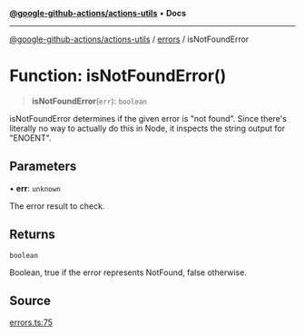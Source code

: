 [**@google-github-actions/actions-utils**](../../README.md) • **Docs**

***

[@google-github-actions/actions-utils](../../modules.md) / [errors](../README.md) / isNotFoundError

# Function: isNotFoundError()

> **isNotFoundError**(`err`): `boolean`

isNotFoundError determines if the given error is "not found". Since there's
literally no way to actually do this in Node, it inspects the string output
for "ENOENT".

## Parameters

• **err**: `unknown`

The error result to check.

## Returns

`boolean`

Boolean, true if the error represents NotFound, false otherwise.

## Source

[errors.ts:75](https://github.com/google-github-actions/actions-utils/blob/main/src/errors.ts#L75)
